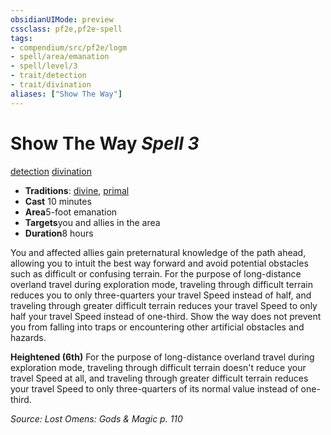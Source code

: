 ```yaml
---
obsidianUIMode: preview
cssclass: pf2e,pf2e-spell
tags:
- compendium/src/pf2e/logm
- spell/area/emanation
- spell/level/3
- trait/detection
- trait/divination
aliases: ["Show The Way"]
---
```

# Show The Way *Spell 3*   
[detection](/rules/traits/detection.md)  [divination](/rules/traits/divination.md)  

- **Traditions**: [divine](/rules/traits/divine.md), [primal](/rules/traits/primal.md)
- **Cast** 10 minutes 
- **Area**5-foot emanation
- **Targets**you and allies in the area
- **Duration**8 hours

You and affected allies gain preternatural knowledge of the path ahead, allowing you to intuit the best way forward and avoid potential obstacles such as difficult or confusing terrain. For the purpose of long-distance overland travel during exploration mode, traveling through difficult terrain reduces you to only three-quarters your travel Speed instead of half, and traveling through greater difficult terrain reduces your travel Speed to only half your travel Speed instead of one-third. Show the way does not prevent you from falling into traps or encountering other artificial obstacles and hazards.

**Heightened (6th)** For the purpose of long-distance overland travel during exploration mode, traveling through difficult terrain doesn't reduce your travel Speed at all, and traveling through greater difficult terrain reduces your travel Speed to only three-quarters of its normal value instead of one-third.

*Source: Lost Omens: Gods & Magic p. 110*